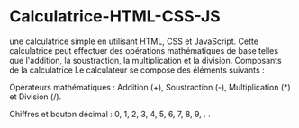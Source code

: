 # Calculatrice-HTML-CSS-JS
une calculatrice simple en utilisant HTML, CSS et JavaScript. Cette calculatrice peut effectuer des opérations mathématiques de base telles que l'addition, la soustraction, la multiplication et la division.
Composants de la calculatrice
Le calculateur se compose des éléments suivants :

Opérateurs mathématiques : Addition (+), Soustraction (-), Multiplication (*) et Division (/).

Chiffres et bouton décimal : 0, 1, 2, 3, 4, 5, 6, 7, 8, 9, . .

